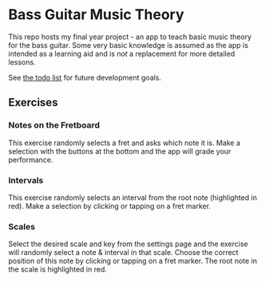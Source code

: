 # Bass Guitar Music Theory

This repo hosts my final year project - an app to teach basic music theory for the bass guitar. Some very basic knowledge is assumed as the app is intended as a learning aid and is *not* a replacement for more detailed lessons.

See [the todo list](todo.md) for future development goals.

## Exercises

### Notes on the Fretboard
This exercise randomly selects a fret and asks which note it is. Make a selection with the buttons at the bottom and the app will grade your performance.

### Intervals
This exercise randomly selects an interval from the root note (highlighted in red). Make a selection by clicking or tapping on a fret marker.

### Scales
Select the desired scale and key from the settings page and the exercise will randomly select a note & interval in that scale. Choose the correct position of this note by clicking or tapping on a fret marker. The root note in the scale is highlighted in red.
